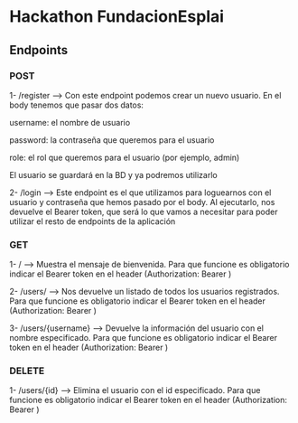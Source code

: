 # Hackathon FundacionEsplai



## Endpoints

### POST

1- /register --> Con este endpoint podemos crear un nuevo usuario. En el body tenemos que pasar dos datos:

username: el nombre de usuario

password: la contraseña que queremos para el usuario

role: el rol que queremos para el usuario (por ejemplo, admin)

El usuario se guardará en la BD y ya podremos utilizarlo


2- /login --> Este endpoint es el que utilizamos para loguearnos con el usuario y contraseña que hemos pasado por el body. Al ejecutarlo, nos devuelve el Bearer token, que será lo que vamos a necesitar para poder utilizar el resto de endpoints de la aplicación


### GET

1- / --> Muestra el mensaje de bienvenida. Para que funcione es obligatorio indicar el Bearer token en el header (Authorization: Bearer )

2- /users/ --> Nos devuelve un listado de todos los usuarios registrados. Para que funcione es obligatorio indicar el Bearer token en el header (Authorization: Bearer )

3- /users/{username} --> Devuelve la información del usuario con el nombre especificado. Para que funcione es obligatorio indicar el Bearer token en el header (Authorization: Bearer )

### DELETE

1- /users/{id} --> Elimina el usuario con el id especificado. Para que funcione es obligatorio indicar el Bearer token en el header (Authorization: Bearer )
